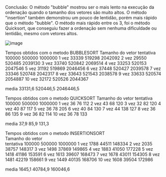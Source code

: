 Conclusão: O método "bubble" mostrou ser o mais lento na execução da ordenação quando o tamanho dos vetores são muito altos. O método "insertion" também demonstrou um pouco de lentidão, porém mais rápido que o método "bubble". O método mais rápido entre os 3, foi o método Quicksort, que conseguiu fazer a ordenação sem nenhuma dificuldade ou lentidão, mesmo com vetores altos.


![image](https://user-images.githubusercontent.com/62409310/206262729-a06cf50d-3098-43e3-906f-273d3b6cd028.png)



Tempos obtidos com o metodo BUBBLESORT
 	Tamanho do vetor
tentativa	100000	500000	1000000
1 vez	33339	519298	2042092
2 vez	29550	520485	2039130
3 vez	33740	520842	2069514
4 vez	33253	520153	2047546
5 vez	31192	519869	2046456
6 vez	37448	520427	2039578
7 vez	33346	520748	2042317
8 vez	33643	521543	2038578
9 vez	33633	520574	2054887
10 vez	32172	520526	2044367
 			 
media	33131,6	520446,5	2046446,5

Tempos obtidos com o metodo QUICKSORT
 	Tamanho do vetor
tentativa	100000	500000	1000000
1 vez	36	76	112
2 vez	43	68	120
3 vez	32	82	120
4 vez	40	87	117
5 vez	36	78	205
6 vez	40	84	130
7 vez	44	138	127
8 vez	36	86	135
9 vez	36	82	114
10 vez	36	78	133
 			 
media	37,9	85,9	131,3


Tempos obtidos com o metodo INSERTIONSORT			
	Tamanho do vetor		
tentativa	100000	500000	1000000
1 vez	1788	44511	148334
2 vez	2035	38757	148317
3 vez	1498	37869	149865
4 vez	1883	41050	177228
5 vez	1418	41186	153591
6 vez	1613	39607	168473
7 vez	1678	43011	154305
8 vez	1481	42219	158661
9 vez	1449	40135	168706
10 vez	1608	39504	172986
			
media	1645,1	40784,9	160046,6

